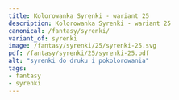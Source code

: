 ```yaml
---
title: Kolorowanka Syrenki - wariant 25
description: Kolorowanka Syrenki - wariant 25
canonical: /fantasy/syrenki/
variant_of: syrenki
image: /fantasy/syrenki/25/syrenki-25.svg
pdf: /fantasy/syrenki/25/syrenki-25.pdf
alt: "syrenki do druku i pokolorowania"
tags:
- fantasy
- syrenki
---
```

